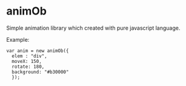 # animOb
Simple animation library which created with pure javascript language.

Example: 

```
var anim = new animOb({
  elem : "div",
  moveX: 150,
  rotate: 180,
  background: "#b30000"
  });
  
```